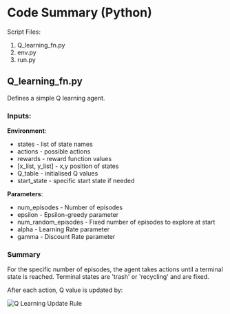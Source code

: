 # Code Summary (Python)

Script Files:

1. Q_learning_fn.py
2. env.py
3. run.py



## Q_learning_fn.py

Defines a simple Q learning agent.

### Inputs: 

**Environment**: 
  - states - list of state names
  - actions - possible actions
  - rewards - reward function values
  - [x_list, y_list] - x,y position of states
  - Q_table - initialised Q values
  - start_state - specific start state if needed
  
**Parameters**: 
  - num_episodes - Number of episodes  
  - epsilon - Epsilon-greedy parameter
  - num_random_episodes - Fixed number of episodes to explore at start
  - alpha - Learning Rate parameter
  - gamma - Discount Rate parameter

### Summary

For the specific number of episodes, the agent takes actions until a terminal state is reached. Terminal states are 'trash' or 'recycling' and are fixed.

After each action, Q value is updated by:

![Q Learning Update Rule](https://i.imgur.com/nOpmUUz.png "Q-Learning Update Rule")
